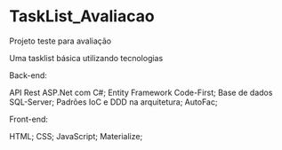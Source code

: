 # TaskList_Avaliacao
Projeto teste para avaliação

Uma tasklist básica utilizando tecnologias

Back-end:

  API Rest ASP.Net com C#;
  Entity Framework Code-First;
  Base de dados SQL-Server;
  Padrões IoC e DDD na arquitetura;
  AutoFac;
  
Front-end:

  HTML;
  CSS;
  JavaScript;
  Materialize;

